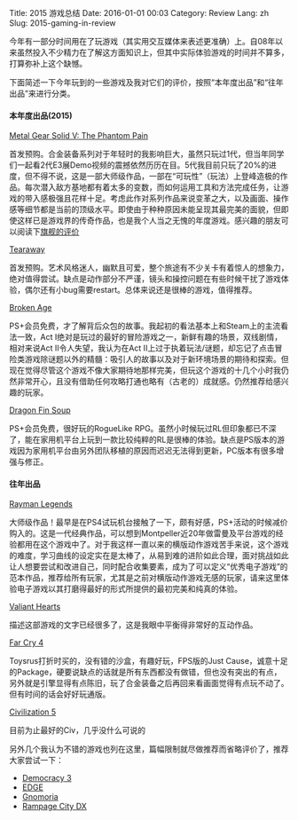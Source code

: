 Title: 2015 游戏总结
Date: 2016-01-01 00:03
Category: Review
Lang: zh
Slug: 2015-gaming-in-review


今年有一部分时间用在了玩游戏（其实用交互媒体来表述更准确）上。自08年以来虽然投入不少精力在了解这方面知识上，但其中实际体验游戏的时间并不算多，打算弥补上这个缺憾。

下面简述一下今年玩到的一些游戏及我对它们的评价，按照“本年度出品”和“往年出品”来进行分类。

#### 本年度出品(2015)

[Metal Gear Solid V: The Phantom Pain](http://www.douban.com/subject/26290272/)

首发预购。合金装备系列对于年轻时的我影响巨大，虽然只玩过1代，但当年同学们一起看2代E3展Demo视频的震撼依然历历在目。5代我目前只玩了20%的进度，但不得不说，这是一部大师级作品，一部在“可玩性”（玩法）上登峰造极的作品。每次潜入敌方基地都有着太多的变数，而如何运用工具和方法完成任务，让游戏的带入感极强且花样十足。考虑此作对系列作品来说变革之大，以及画面、操作感等细节都是当前的顶级水平。即使由于种种原因未能呈现其最完美的面貌，但即使这样已是游戏界的传奇作品，也是我个人当之无愧的年度游戏。感兴趣的朋友可以阅读下[旗舰的评价](http://zhuanlan.zhihu.com/necromanov/20251662)


[Tearaway](http://www.douban.com/subject/26367545/)

首发预购。艺术风格迷人，幽默且可爱，整个旅途有不少关卡有着惊人的想象力，绝对值得尝试。缺点是动作部分不严谨，镜头和操控问题在有些时候干扰了游戏体验，偶尔还有小bug需要restart。总体来说还是很棒的游戏，值得推荐。


[Broken Age](http://www.douban.com/subject/25887087/)

PS+会员免费，才了解背后众包的故事。我起初的看法基本上和Steam上的主流看法一致，Act I绝对是玩过的最好的冒险游戏之一，新鲜有趣的场景，双线剧情，相对来说Act II令人失望，我认为在Act II上过于执着玩法/谜题，却忘记了点击冒险类游戏除谜题以外的精髓：吸引人的故事以及对于新环境场景的期待和探索。但现在觉得尽管这个游戏不像大家期待地那样完美，但玩这个游戏的十几个小时我仍然非常开心，且没有借助任何攻略打通也略有（古老的）成就感。仍然推荐给感兴趣的玩家。

[Dragon Fin Soup](http://www.douban.com/subject/26660756/)

PS+会员免费，很好玩的RogueLike RPG。虽然小时候玩过RL但印象都已不深了，能在家用机平台上玩到一款比较纯粹的RL是很棒的体验。缺点是PS版本的游戏因为家用机平台由另外团队移植的原因而迟迟无法得到更新，PC版本有很多增强与修正。

#### 往年出品

[Rayman Legends](http://www.douban.com/subject/25718417/)

大师级作品！最早是在PS4试玩机台接触了一下，颇有好感，PS+活动的时候减价购入的。这是一代经典作品，可以想到Montpeller近20年做雷曼及平台游戏的经验都用在这个游戏中了。对于我这样一直以来的横版动作游戏苦手来说，这个游戏的难度，学习曲线的设定实在是太棒了，从易到难的进阶如此合理，面对挑战如此让人想要尝试和改进自己，同时配合收集要素，成为了可以定义“优秀电子游戏”的范本作品，推荐给所有玩家，尤其是之前对横版动作游戏无感的玩家，请来这里体验电子游戏以其打磨得最好的形式所提供的最初完美和纯真的体验。


[Valiant Hearts](http://www.douban.com/subject/25922096/)

描述这部游戏的文字已经很多了，这是我眼中平衡得非常好的互动作品。


[Far Cry 4](http://www.douban.com/subject/25889232/)

Toysrus打折时买的，没有错的沙盒，有趣好玩，FPS版的Just Cause，诚意十足的Package，硬要说缺点的话就是所有东西都没有做错，但也没有突出的有点，另外就是引擎显得有点陈旧，玩了合金装备之后再回来看画面觉得有点玩不动了。但有时间的话会好好玩通版。


[Civilization 5](http://www.douban.com/subject/10755444/)

目前为止最好的Civ，几乎没什么可说的


另外几个我认为不错的游戏也列在这里，篇幅限制就尽做推荐而省略评价了，推荐大家尝试一下：

 * [Democracy 3](http://www.douban.com/subject/25894376/)
 * [EDGE](http://www.douban.com/subject/26575786/)
 * [Gnomoria](http://www.douban.com/subject/26366328/)
 * [Rampage City DX](http://www.douban.com/subject/20003033/)
